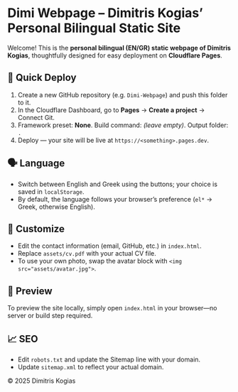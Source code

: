 # Dimi Webpage – Dimitris Kogias’ Personal Bilingual Static Site

Welcome! This is the **personal bilingual (EN/GR) static webpage of Dimitris Kogias**, thoughtfully designed for easy deployment on **Cloudflare Pages**.

## 🚀 Quick Deploy
1. Create a new GitHub repository (e.g. `Dimi-Webpage`) and push this folder to it.
2. In the Cloudflare Dashboard, go to **Pages** → **Create a project** → Connect Git.
3. Framework preset: **None**. Build command: *(leave empty)*. Output folder: `.`
4. Deploy — your site will be live at `https://<something>.pages.dev`.

## 🗣 Language
- Switch between English and Greek using the buttons; your choice is saved in `localStorage`.
- By default, the language follows your browser’s preference (`el*` → Greek, otherwise English).

## 📁 Customize
- Edit the contact information (email, GitHub, etc.) in `index.html`.
- Replace `assets/cv.pdf` with your actual CV file.
- To use your own photo, swap the avatar block with `<img src="assets/avatar.jpg">`.

## 👀 Preview
To preview the site locally, simply open `index.html` in your browser—no server or build step required.

## 📈 SEO
- Edit `robots.txt` and update the Sitemap line with your domain.
- Update `sitemap.xml` to reflect your actual domain.

© 2025 Dimitris Kogias